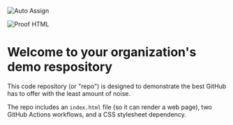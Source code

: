 ![Auto Assign](https://github.com/bedavadeneme/demo-repository/actions/workflows/auto-assign.yml/badge.svg)

![Proof HTML](https://github.com/bedavadeneme/demo-repository/actions/workflows/proof-html.yml/badge.svg)

# Welcome to your organization's demo respository
This code repository (or "repo") is designed to demonstrate the best GitHub has to offer with the least amount of noise.

The repo includes an `index.html` file (so it can render a web page), two GitHub Actions workflows, and a CSS stylesheet dependency.
